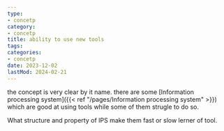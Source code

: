 ```yaml
---
type:
- concetp
category:
- concetp
title: ability to use new tools
tags:
categories:
- concetp
date: 2023-12-02
lastMod: 2024-02-21
---
```

the concept is very clear by it name. there are some [Information processing system]({{< ref "/pages/Information processing system" >}}) which are good at using tools while some of them strugle to do so.

What structure and property of IPS make them fast or slow lerner of tool.
